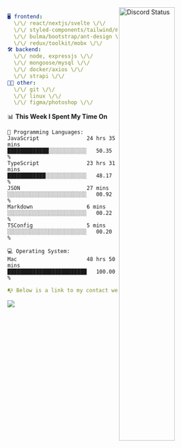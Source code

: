 
<a href="https://discord.com/users/279302975371870218" target="_blank">
    <img width="50%" align="right" alt="Discord Status" src="https://lanyard.cnrad.dev/api/279302975371870218?bg=161B22&borderRadius=5px%205px%200%200&hideTimestamp=true&idleMessage=Just%20chillin%27%20at%20the%20moment&animated=true">
</a>

```yaml
🖥️ frontend: 
  \/\/ react/nextjs/svelte \/\/
  \/\/ styled-components/tailwind/mui/
  \/\/ bulma/bootstrap/ant-design \/\/
  \/\/ redux/toolkit/mobx \/\/
🛠 backend: 
  \/\/ node, expressjs \/\/
  \/\/ mongoose/mysql \/\/
  \/\/ docker/axios \/\/
  \/\/ strapi \/\/
👨‍💻 other: 
  \/\/ git \/\/ 
  \/\/ linux \/\/
  \/\/ figma/photoshop \/\/
```
<!--START_SECTION:waka-->
📊 **This Week I Spent My Time On** 

```text
💬 Programming Languages: 
JavaScript               24 hrs 35 mins      █████████████░░░░░░░░░░░░   50.35 % 
TypeScript               23 hrs 31 mins      ████████████░░░░░░░░░░░░░   48.17 % 
JSON                     27 mins             ░░░░░░░░░░░░░░░░░░░░░░░░░   00.92 % 
Markdown                 6 mins              ░░░░░░░░░░░░░░░░░░░░░░░░░   00.22 % 
TSConfig                 5 mins              ░░░░░░░░░░░░░░░░░░░░░░░░░   00.20 % 

💻 Operating System: 
Mac                      48 hrs 50 mins      █████████████████████████   100.00 % 
```


<!--END_SECTION:waka-->
```yaml
📭 Below is a link to my contact website 
```
<a href="https://mxns.xyz" target="_black"> <img src="https://img.shields.io/badge/website-161B22?style=for-the-badge&logo=About.me&logoColor=white"></img> <a/>
